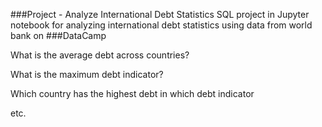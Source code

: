 
###Project - Analyze International Debt Statistics
SQL project in Jupyter notebook for analyzing international debt statistics using data from world bank on ###DataCamp

What is the average debt across countries?

What is the maximum debt indicator?

Which country has the highest debt in which debt indicator

etc.

<!--
**tejasdevar/TejasDevar** is a ✨ _special_ ✨ repository because its `README.md` (this file) appears on your GitHub profile.

Here are some ideas to get you started:

- 🔭 I’m currently working on ...
- 🌱 I’m currently learning ...
- 👯 I’m looking to collaborate on ...
- 🤔 I’m looking for help with ...
- 💬 Ask me about ...
- 📫 How to reach me: ...
- 😄 Pronouns: ...
- ⚡ Fun fact: ...
-->
